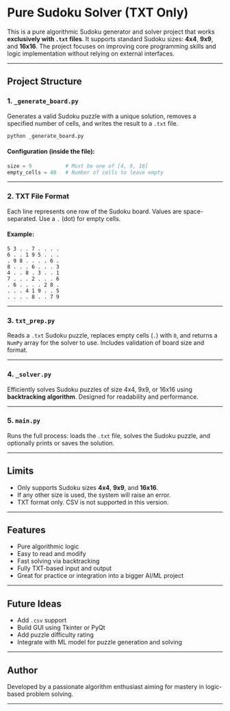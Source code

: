 # Pure Sudoku Solver (TXT Only)

This is a pure algorithmic Sudoku generator and solver project that works **exclusively with `.txt` files**. It supports standard Sudoku sizes: **4x4**, **9x9**, and **16x16**. The project focuses on improving core programming skills and logic implementation without relying on external interfaces.

---

## Project Structure

### 1. `_generate_board.py`
Generates a valid Sudoku puzzle with a unique solution, removes a specified number of cells, and writes the result to a `.txt` file.

```bash
python _generate_board.py
```

#### Configuration (inside the file):
```python
size = 9           # Must be one of [4, 9, 16]
empty_cells = 40   # Number of cells to leave empty
```

---

### 2. TXT File Format

Each line represents one row of the Sudoku board. Values are space-separated. Use a `.` (dot) for empty cells.

#### Example:
```
5 3 . . 7 . . . .
6 . . 1 9 5 . . .
. 9 8 . . . . 6 .
8 . . . 6 . . . 3
4 . . 8 . 3 . . 1
7 . . . 2 . . . 6
. 6 . . . . 2 8 .
. . . 4 1 9 . . 5
. . . . 8 . . 7 9
```

---

### 3. `txt_prep.py`
Reads a `.txt` Sudoku puzzle, replaces empty cells (`.`) with `0`, and returns a `NumPy` array for the solver to use. Includes validation of board size and format.

---

### 4. `_solver.py`
Efficiently solves Sudoku puzzles of size 4x4, 9x9, or 16x16 using **backtracking algorithm**. Designed for readability and performance.

---

### 5. `main.py`
Runs the full process: loads the `.txt` file, solves the Sudoku puzzle, and optionally prints or saves the solution.

---

## Limits
- Only supports Sudoku sizes **4x4**, **9x9**, and **16x16**.
- If any other size is used, the system will raise an error.
- TXT format only. CSV is not supported in this version.

---

## Features
- Pure algorithmic logic
- Easy to read and modify
- Fast solving via backtracking
- Fully TXT-based input and output
- Great for practice or integration into a bigger AI/ML project

---

## Future Ideas
- Add `.csv` support
- Build GUI using Tkinter or PyQt
- Add puzzle difficulty rating
- Integrate with ML model for puzzle generation and solving

---

## Author
Developed by a passionate algorithm enthusiast aiming for mastery in logic-based problem solving.

---
